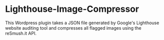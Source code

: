 # Lighthouse-Image-Compressor
This Wordpress plugin takes a JSON file generated by Google's Lighthouse website auditing tool and compresses all flagged images using the reSmush.it API.
